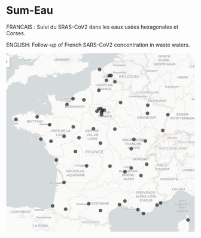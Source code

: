 # Sum-Eau
FRANCAIS : Suivi du SRAS-CoV2 dans les eaux usées hexagonales et Corses. 

ENGLISH: Follow-up of French SARS-CoV2 concentration in waste waters.

![Carte des stations d'eau usées suivies avec Sum'Eau](mapSumEau.png)
